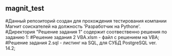 ## magnit_test
#Данный репозиторий создан для прохождения тестирования компании Магнит соискателей на должность 'Разработчик на Pythone'.
#Директория "Решение задания 1" содержит соотвественно решения по заданию 1: 
#Решение задания 2 VBA.xlsm - файл с решением на VBA;
#Решение задания 2.sql - листинг на SQL, для СУБД PostgreSQL ver. 14.2;
